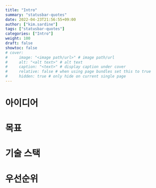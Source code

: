 ```yaml
---
title: "Intro"
summary: "statusbar-quotes"
date: 2022-04-23T21:56:55+09:00
author: ["kim.sardine"]
tags: ["statusbar-quotes"]
categories: ["Intro"]
weight: 100
draft: false
showtoc: false
# cover:
#     image: "<image path/url>" # image path/url
#     alt: "<alt text>" # alt text
#     caption: "<text>" # display caption under cover
#     relative: false # when using page bundles set this to true
#     hidden: true # only hide on current single page
---
```


# 아이디어

# 목표

# 기술 스택

# 우선순위
